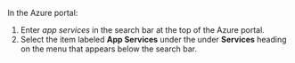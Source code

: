 In the Azure portal:

   1. Enter *app services* in the search bar at the top of the Azure portal.
   1. Select the item labeled **App Services** under the under **Services** heading on the menu that appears below the search bar.